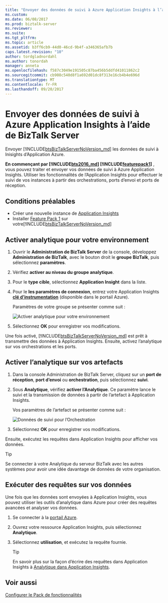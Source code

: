 ```yaml
---
title: "Envoyer des données de suivi à Azure Application Insights à l’aide de BizTalk Server | Documents Microsoft"
ms.custom: 
ms.date: 06/08/2017
ms.prod: biztalk-server
ms.reviewer: 
ms.suite: 
ms.tgt_pltfrm: 
ms.topic: article
ms.assetid: b3ff6cb9-44d0-46cd-9b4f-a346365afb7b
caps.latest.revision: "10"
author: tordgladnordahl
ms.author: tonordah
manager: anneta
ms.openlocfilehash: f587c3049e191505c87ba456b5ddfd41011862c2
ms.sourcegitcommit: cb908c540d8f1a692d01dc8f313e16cb4b4e696d
ms.translationtype: MT
ms.contentlocale: fr-FR
ms.lasthandoff: 09/20/2017
---
```

# <a name="send-tracking-data-to-azure-application-insights-using-biztalk-server"></a>Envoyer des données de suivi à Azure Application Insights à l’aide de BizTalk Server
Envoyer [!INCLUDE[btsBizTalkServerNoVersion_md](../includes/btsbiztalkservernoversion-md.md)] les données de suivi à Inisights d’Application Azure. 

**En commençant par [!INCLUDE[bts2016_md](../includes/bts2016-md.md)] [!INCLUDE[featurepack1](../includes/featurepack1.md)]** , vous pouvez traiter et envoyer vos données de suivi à Azure Application Insights. Utiliser les fonctionnalités de l’Application Insights pour effectuer le suivi de vos instances à partir des orchestrations, ports d’envoi et ports de réception.

## <a name="prerequisites"></a>Conditions préalables
* Créer une nouvelle instance de [Application Insights](https://docs.microsoft.com/en-us/azure/application-insights/app-insights-create-new-resource)
* Installer [Feature Pack 1](https://www.microsoft.com/download/details.aspx?id=55100) sur votre[!INCLUDE[btsBizTalkServerNoVersion_md](../includes/btsbiztalkservernoversion-md.md)]

## <a name="enable-analytics-for-your-environment"></a>Activer analytique pour votre environnement

1. Ouvrir le **Administration de BizTalk Server** de la console, développez **Administration de BizTalk**, avec le bouton droit le **groupe BizTalk**, puis sélectionnez **paramètres**. 
2. Vérifiez **activer au niveau du groupe analytique**.
3. Pour le **type cible**, sélectionnez **Application Insight** dans la liste.
4. Pour le **les paramètres de connexion**, entrez votre Application Insights  **[clé d’instrumentation](https://docs.microsoft.com/en-us/azure/application-insights/app-insights-create-new-resource)**  (disponible dans le portail Azure).

    Paramètres de votre groupe se présenter comme suit : 

    ![Activer analytique pour votre environnement](../core/media/environmentsettingapplicationinishgt.PNG)

5. Sélectionnez **OK** pour enregistrer vos modifications. 

Une fois activé, [!INCLUDE[btsBizTalkServerNoVersion_md](../includes/btsbiztalkservernoversion-md.md)] est prêt à transmettre des données à Application Insights. Ensuite, activez l’analytique sur vos orchestrations et les ports. 

## <a name="enable-analytics-on-your-artifacts"></a>Activer l’analytique sur vos artefacts

1. Dans la console Administration de BizTalk Server, cliquez sur un **port de réception**, **port d’envoi** ou **orchestration**, puis sélectionnez **suivi**.
2. Sous **Analytique**, vérifiez **activer l’Analytique**. Ce paramètre lance le suivi et la transmission de données à partir de l’artefact à Application Insights.

    Vos paramètres de l’artefact se présenter comme suit : 
    
    ![Données de suivi pour l’Orchestration](../core/media/orchestrationsettingsapplicationinsight.PNG)

3. Sélectionnez **OK** pour enregistrer vos modifications.

Ensuite, exécutez les requêtes dans Application Insights pour afficher vos données.  

> [!TIP]
> Se connecter à votre Analytique du serveur BizTalk avec les autres systèmes pour avoir une idée davantage de données de votre organisation.

## <a name="run-queries-on-your-data"></a>Exécuter des requêtes sur vos données
Une fois que les données sont envoyées à Application Insights, vous pouvez utiliser les outils d’analytique dans Azure pour créer des requêtes avancées et analyser vos données.

1. Se connecter à la [portail Azure](https://portal.azure.com).
2. Ouvrez votre ressource Application Insights, puis sélectionnez **Analytique**.
3. Sélectionnez **utilisation**, et exécutez la requête fournie.

    > [!TIP]
    > En savoir plus sur la façon d’écrire des requêtes dans Application Insights à [Analytique dans Application Insights](https://docs.microsoft.com/azure/application-insights/app-insights-analytics).
    
## <a name="see-also"></a>Voir aussi
 [Configurer le Pack de fonctionnalités](../core/configure-the-feature-pack.md)